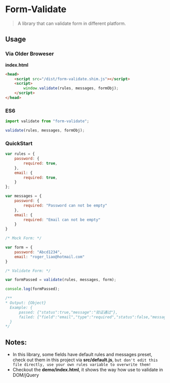 # Form-Validate

> A library that can validate form in different platform.

<!-- ## Install

```sh
npm install --save-dev babel-preset-latest
``` -->

## Usage

### Via Older Broweser

**index.html**

```html
<head>
    <script src="/dist/form-validate.shim.js"></script>
    <script>
        window.validate(rules, messages, formObj);
    </script>
</head>
```

### ES6

```javascript
import validate from "form-validate";

validate(rules, messages, formObj);
```

### QuickStart

```javascript
var rules = {
    password: {
        required: true,
    },
    email: {
        required: true,
    }
};

var messages = {
    password: {
        required: "Password can not be empty"
    },
    email: {
        required: "Email can not be empty"
    }
}

/* Mock Form: */

var form = {
    password: "Abcd1234",
    email: "roger_liao@hotmail.com"
}

/* Validate Form: */

var formPassed = validate(rules, messages, form);

console.log(formPassed);

/**
* Output: {Object}
  Example: {
      passed: {"status":true,"message":"验证通过"},
      failed: {"field":"email","type":"required","status":false,"message":"Email不能为空"}
  }
*/

```

## Notes:

* In this library, some fields have default rules and messages preset,
check out them in this project via **src/default.js**, `but don't edit this file directly, use your own rules variable to overwrite them!`
* Checkout the **demo/index.html**, it shows the way how use to validate in DOM/jQuery  

